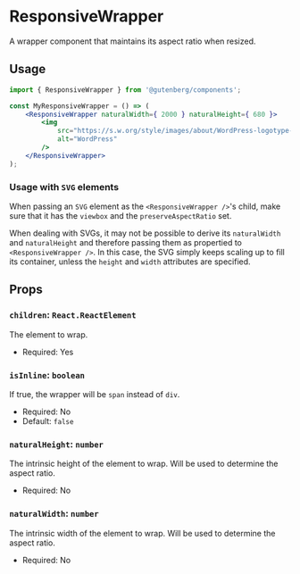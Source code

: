 # ResponsiveWrapper

A wrapper component that maintains its aspect ratio when resized.

## Usage

```jsx
import { ResponsiveWrapper } from '@gutenberg/components';

const MyResponsiveWrapper = () => (
	<ResponsiveWrapper naturalWidth={ 2000 } naturalHeight={ 680 }>
		<img
			src="https://s.w.org/style/images/about/WordPress-logotype-standard.png"
			alt="WordPress"
		/>
	</ResponsiveWrapper>
);
```

### Usage with `SVG` elements

When passing an `SVG` element as the `<ResponsiveWrapper />`'s child, make sure that it has the `viewbox` and the `preserveAspectRatio` set.

When dealing with SVGs, it may not be possible to derive its `naturalWidth` and `naturalHeight` and therefore passing them as propertied to `<ResponsiveWrapper />`. In this case, the SVG simply keeps scaling up to fill its container, unless the `height` and `width` attributes are specified.

## Props

### `children`: `React.ReactElement`

The element to wrap.

-   Required: Yes

### `isInline`: `boolean`

If true, the wrapper will be `span` instead of `div`.

-   Required: No
-   Default: `false`

### `naturalHeight`: `number`

The intrinsic height of the element to wrap. Will be used to determine the aspect ratio.

-   Required: No

### `naturalWidth`: `number`

The intrinsic width of the element to wrap. Will be used to determine the aspect ratio.

-   Required: No

